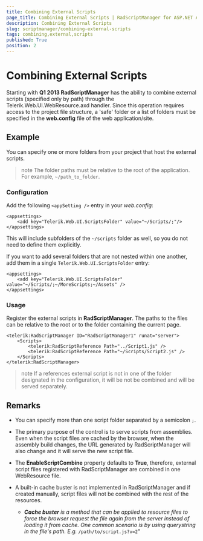 ```yaml
---
title: Combining External Scripts
page_title: Combining External Scripts | RadScriptManager for ASP.NET AJAX Documentation
description: Combining External Scripts
slug: scriptmanager/combining-external-scripts
tags: combining,external,scripts
published: True
position: 2
---
```


# Combining External Scripts



Starting with **Q1 2013 RadScriptManager** has the ability to combine external scripts (specified only by path) through the Telerik.Web.UI.WebResource.axd handler. Since this operation requires access to the project file structure, a 'safe' folder or a list of folders must be specified in the **web.config** file of the web application/site.

## Example

You can specify one or more folders from your project that host the external scripts.

>note The folder paths must be relative to the root of the application. For example, `~/path_to_folder`.
>


### Configuration

Add the following `<appSetting />` entry in your *web.config*:

````web.config
<appsettings>
	<add key="Telerik.Web.UI.ScriptsFolder" value="~/Scripts/;"/>
</appsettings>
````

This will include subfolders of the `~/scripts` folder as well, so you do not need to define them explicitly.

If you want to add several folders that are not nested within one another, add them in a single `Telerik.Web.UI.ScriptsFolder` entry:

````web.config
<appsettings>
	<add key="Telerik.Web.UI.ScriptsFolder" value="~/Scripts/;~/MoreScripts;~/Assets" />
</appsettings>
````

### Usage

Register the external scripts in **RadScriptManager**. The paths to the files can be relative to the root or to the folder containing the current page.

````ASP.NET
<telerik:RadScriptManager ID="RadScriptManager1" runat="server">
	<Scripts>
		<telerik:RadScriptReference Path="../Script1.js" />
		<telerik:RadScriptReference Path="~/Scripts/Script2.js" />
	</Scripts>
</telerik:RadScriptManager>
````



>note If a references external script is not in one of the folder designated in the configuration, it will be not be combined and will be served separately.
>


## Remarks

* You can specify more than one script folder separated by a semicolon `;`.

* The primary purpose of the control is to serve scripts from assemblies. Even when the script files are cached by the browser, when the assembly build changes, the URL generated by RadScriptManager will also change and it will serve the new script file.

* The **EnableScriptCombine** property defaults to **True**, therefore, external script files registered with RadScriptManager are combined in one WebResource file.

* A built-in cache buster is not implemented in RadScriptManager and if created manually, script files will not be combined with the rest of the resources. 

    * _**Cache buster** is a method that can be applied to resource files to force the browser request the file again from the server instead of loading it from cache. One common scenario is by using querystring in the file's path. E.g._ `/path/to/script.js?v=2`"
